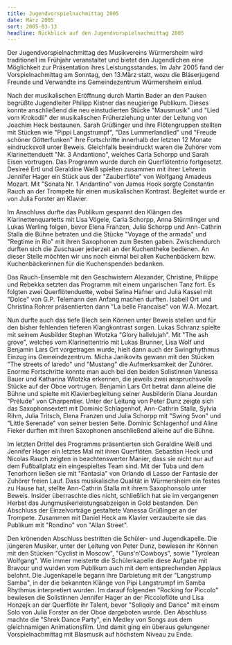 ```yaml
---
title: Jugendvorspielnachmittag 2005
date: März 2005
sort: 2005-03-13
headline: Rückblick auf den Jugendvorspielnachmittag 2005
---
```


Der Jugendvorspielnachmittag des Musikvereins Würmersheim wird traditionell im Frühjahr veranstaltet und bietet den Jugendlichen eine Möglichkeit zur Präsentation ihres Leistungsstandes. Im Jahr 2005 fand der Vorspielnachmittag am Sonntag, den 13.März statt, wozu die Bläserjugend Freunde und Verwandte ins Gemeindezentrum Würmersheim einlud. 

Nach der musikalischen Eröffnung durch Martin Bader an den Pauken begrüßte Jugendleiter Philipp Kistner das neugierige Publikum. Dieses konnte anschließend die neu einstudierten Stücke "Mausmusik" und "Lied vom Krokodil" der musikalischen Früherziehung unter der Leitung von Joachim Heck bestaunen. Sarah Grüßinger und ihre Flötengruppen stellten mit Stücken wie "Pippi Langstrumpf", "Das Lummerlandlied" und "Freude schöner Götterfunken" ihre Fortschritte innerhalb der letzten 12 Monate eindrucksvoll unter Beweis. Gleichfalls beeindruckt waren die Zuhörer vom Klarinettenduett "Nr. 3 Andantiono", welches Carla Schorpp und Sarah Eisen vortrugen. Das Programm wurde durch ein Querflötentrio fortgesetzt. Desireé Ertl und Geraldine Weiß spielten zusammen mit ihrer Lehrerin Jennifer Hager ein Stück aus der "Zauberflöte" von Wolfgang Amadeus Mozart. Mit "Sonata Nr. 1 Andantino" von James Hook sorgte Constantin Rauch an der Trompete für einen musikalischen Kontrast. Begleitet wurde er von Julia Forster am Klavier.

Im Anschluss durfte das Publikum gespannt den Klängen des Klarinettenquartetts mit Lisa Vögele, Carla Schorpp, Anna Stürmlinger und Lukas Werling folgen, bevor Elena Franzen, Julia Schorpp und Ann-Cathrin Stalla die Bühne betraten und die Stücke "Voyage of the armada" und "Regtime in Rio" mit ihren Saxophonen zum Besten gaben. Zwischendurch durften sich die Zuschauer jederzeit an der Kuchentheke bedienen. An dieser Stelle möchten wir uns noch einmal bei allen Kuchenbäckern bzw. Kuchenbäckerinnen für die Kuchenspenden bedanken.

Das Rauch-Ensemble mit den Geschwistern Alexander, Christine, Philippe und Rebekka setzten das Programm mit einem ungarischen Tanz fort. Es folgten zwei Querflötenduette, wobei Selina Hafner und Julia Kassel mit "Dolce" von G.P. Telemann den Anfang machen durften. Isabell Ort und Christina Rohrer präsentierten dann "La belle Francaise" von W.A. Mozart.

Nun durfte auch das tiefe Blech sein Können unter Beweis stellen und für den bisher fehlenden tieferen Klangkontrast sorgen. Lukas Schranz spielte mit seinem Ausbilder Stephan Wlotzka "Glory hallelujah". Mit "The ash grove", welches vom Klarinettentrio mit Lukas Brunner, Lisa Wolf und Benjamin Lars Ort vorgetragen wurde, hielt dann auch der Swingrhythmus Einzug ins Gemeindezentrum. Micha Janikovits gewann mit den Stücken "The streets of laredo" und "Mustang" die Aufmerksamkeit der Zuhörer. Enorme Fortschritte konnte man auch bei den beiden Solistinnen Vanessa Bauer und Katharina Wlotzka erkennen, die jeweils zwei anspruchsvolle Stücke auf der Oboe vortrugen. Benjamin Lars Ort betrat dann alleine die Bühne und spielte mit Klavierbegleitung seiner Ausbilderin Diana Jourdan "Prélude" von Charpentier. Unter der Leitung von Peter Dunz zeigte sich das Saxophonsextett mit Dominic Schlagenhof, Ann-Cathrin Stalla, Sylvia Rihm, Julia Tritsch, Elena Franzen und Julia Schorpp mit "Swing 5von" und "Little Serenade" von seiner besten Seite. Dominic Schlagenhof und Aline Fieker durften mit ihren Saxophonen anschließend alleine auf die Bühne.

Im letzten Drittel des Programms präsentierten sich Geraldine Weiß und Jennifer Hager ein letztes Mal mit ihren Querflöten. Sebastian Heck und Nicolas Rauch zeigten in beachtenswerter Manier, dass sie nicht nur auf dem Fußballplatz ein eingespieltes Team sind. Mit der Tuba und dem Tenorhorn ließen sie mit "Fantasia" von Orlando di Lasso der Fantasie der Zuhörer freien Lauf. Dass musikalische Qualität in Würmersheim ein festes zu Hause hat, stellte Ann-Cathrin Stalla mit ihrem Saxophonsolo unter Beweis. Insider überraschte dies nicht, schließlich hat sie im vergangenen Herbst das Jungmusikerleistungsabzeigen in Gold bestanden. Den Abschluss der Einzelvorträge gestaltete Vanessa Grüßinger an der Trompete. Zusammen mit Daniel Heck am Klavier verzauberte sie das Publikum mit "Rondino" von "Allan Street".

Den krönenden Abschluss bestritten die Schüler- und Jugendkapelle. Die jüngeren Musiker, unter der Leitung von Peter Dunz, bewiesen ihr Können mit den Stücken "Cyclist in Moscow", "Guns'n'Cowboys", sowie "Tyrolean Wolfgang". Wie immer meisterte die Schülerkapelle diese Aufgabe mit Bravour und wurden vom Publikum auch mit dem entsprechenden Applaus belohnt. Die Jugenkapelle begann ihre Darbietung mit der "Langstrump Samba", in der die bekannten Klänge von Pipi Langstrumpf im Samba Rhythmus interpretiert wurden. Im darauf folgenden "Rocking for Piccolo" bewiesen die Solistinnen Jennifer Hager an der Piccoloflöte und Lisa Honzejk an der Querflöte ihr Talent, bevor "Soliqoly and Dance" mit einem Solo von Julia Forster an der Oboe dargeboten wurde. Den Abschluss machte die "Shrek Dance Party", ein Medley von Songs aus dem gleichnamigen Animationsfilm. Und damit ging ein überaus gelungener Vorspielnachmittag mit Blasmusik auf höchstem Niveau zu Ende.

